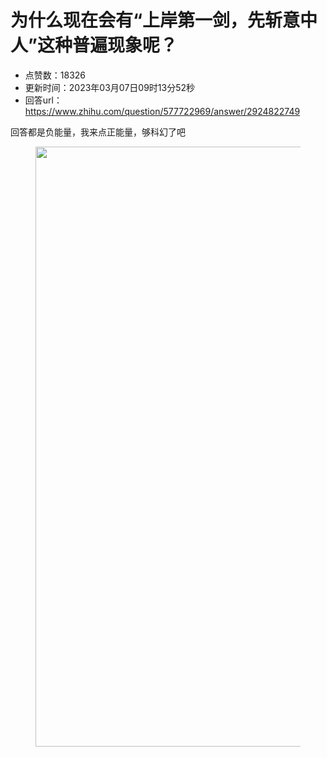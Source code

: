 # 为什么现在会有“上岸第一剑，先斩意中人”这种普遍现象呢？
- 点赞数：18326
- 更新时间：2023年03月07日09时13分52秒
- 回答url：https://www.zhihu.com/question/577722969/answer/2924822749
<body>
 <p data-pid="srcZpjyx">回答都是负能量，我来点正能量，够科幻了吧</p>
 <figure data-size="normal">
  <img src="https://picx.zhimg.com/50/v2-c74587d4aa4b1a0058add5f787f0a571_720w.jpg?source=1940ef5c" data-rawwidth="960" data-rawheight="1889" data-size="normal" data-original-token="v2-0f79b70137102d2a568f84f51f33142b" data-default-watermark-src="https://pica.zhimg.com/50/v2-491d0168be04902c21115016856da79f_720w.jpg?source=1940ef5c" class="origin_image zh-lightbox-thumb" width="960" data-original="https://pic1.zhimg.com/v2-c74587d4aa4b1a0058add5f787f0a571_r.jpg?source=1940ef5c">
 </figure>
 <p></p>
</body>